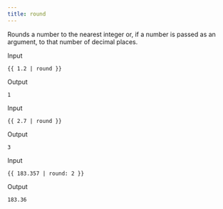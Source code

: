 ```yaml
---
title: round
---
```


Rounds a number to the nearest integer or, if a number is passed as an argument, to that number of decimal places.

Input
```liquid
{{ 1.2 | round }}
```

Output
```text
1
```

Input
```liquid
{{ 2.7 | round }}
```

Output
```text
3
```

Input
```liquid
{{ 183.357 | round: 2 }}
```

Output
```text
183.36
```
